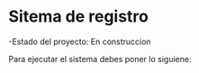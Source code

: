 <h1> Sitema de registro </h1>
-Estado del proyecto: En construccion

Para ejecutar el sistema debes poner lo siguiene:
